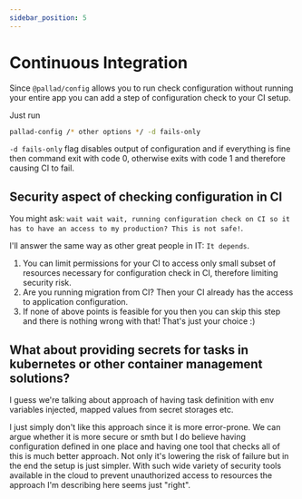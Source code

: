 ```yaml
---
sidebar_position: 5
---
```


# Continuous Integration

Since `@pallad/config` allows you to run check configuration without running your entire app you can add a step of
configuration check to your CI setup.

Just run
```bash
pallad-config /* other options */ -d fails-only
```
`-d fails-only` flag disables output of configuration and if everything is fine then command exit with code 0,
otherwise exits with code 1 and therefore causing CI to fail.

## Security aspect of checking configuration in CI

You might ask: `wait wait wait, running configuration check on CI so it has to have an access to my production? This is not safe!`.

I'll answer the same way as other great people in IT: `It depends`.

1. You can limit permissions for your CI to access only small subset of resources necessary for configuration check in CI, therefore limiting security risk.
2. Are you running migration from CI? Then your CI already has the access to application configuration.
3. If none of above points is feasible for you then you can skip this step and there is nothing wrong with that! That's just your choice :)

## What about providing secrets for tasks in kubernetes or other container management solutions?
I guess we're talking about approach of having task definition with env variables injected, mapped values from secret storages etc.

I just simply don't like this approach since it is more error-prone.
We can argue whether it is more secure or smth but I do believe having configuration defined 
in one place and having one tool that checks all of this is much better approach. 
Not only it's lowering the risk of failure but in the end the setup is just simpler.
With such wide variety of security tools available in the cloud to prevent unauthorized access to resources the approach I'm describing here seems just "right".
